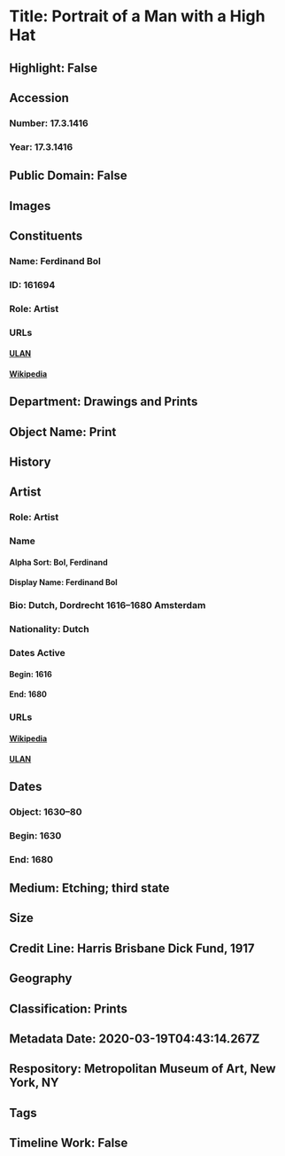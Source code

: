 # Title: Portrait of a Man with a High Hat
## Highlight: False
## Accession
### Number: 17.3.1416
### Year: 17.3.1416
## Public Domain: False
## Images
## Constituents
### Name: Ferdinand Bol
### ID: 161694
### Role: Artist
### URLs
#### [ULAN](http://vocab.getty.edu/page/ulan/500013764)
#### [Wikipedia](https://www.wikidata.org/wiki/Q374039)
## Department: Drawings and Prints
## Object Name: Print
## History
## Artist
### Role: Artist
### Name
#### Alpha Sort: Bol, Ferdinand
#### Display Name: Ferdinand Bol
### Bio: Dutch, Dordrecht 1616–1680 Amsterdam
### Nationality: Dutch
### Dates Active
#### Begin: 1616
#### End: 1680
### URLs
#### [Wikipedia](https://www.wikidata.org/wiki/Q374039)
#### [ULAN](http://vocab.getty.edu/page/ulan/500013764)
## Dates
### Object: 1630–80
### Begin: 1630
### End: 1680
## Medium: Etching; third state
## Size
## Credit Line: Harris Brisbane Dick Fund, 1917
## Geography
## Classification: Prints
## Metadata Date: 2020-03-19T04:43:14.267Z
## Respository: Metropolitan Museum of Art, New York, NY
## Tags
## Timeline Work: False